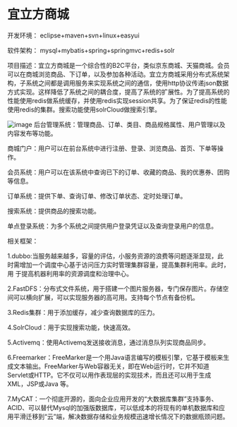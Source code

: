 # 宜立方商城

开发环境： eclipse+maven+svn+linux+easyui

软件架构： mysql+mybatis+spring+springmvc+redis+solr

项目描述：宜立方商城是一个综合性的B2C平台，类似京东商城、天猫商城。会员可以在商城浏览商品、下订单，以及参加各种活动。宜立方商城采用分布式系统架构，子系统之间都是调用服务来实现系统之间的通信，使用http协议传递json数据方式实现。这样降低了系统之间的耦合度，提高了系统的扩展性。为了提高系统的性能使用redis做系统缓存，并使用redis实现session共享。为了保证redis的性能使用redis的集群。搜索功能使用solrCloud做搜索引擎。

![image](https://github.com/ZzXxL1994/e3mall/blob/master/jiagou.png)
后台管理系统：管理商品、订单、类目、商品规格属性、用户管理以及内容发布等功能。

商城门户：用户可以在前台系统中进行注册、登录、浏览商品、首页、下单等操作。

会员系统：用户可以在该系统中查询已下的订单、收藏的商品、我的优惠券、团购等信息。

订单系统：提供下单、查询订单、修改订单状态、定时处理订单。

搜索系统：提供商品的搜索功能。

单点登录系统：为多个系统之间提供用户登录凭证以及查询登录用户的信息。

相关框架：

1.dubbo:当服务越来越多，容量的评估，小服务资源的浪费等问题逐渐显现，此时需增加一个调度中心基于访问压力实时管理集群容量，提高集群利用率。此时，用			于提高机器利用率的资源调度和治理中心。

2.FastDFS：分布式文件系统，用于搭建一个图片服务器，专门保存图片。存储空间可以横向扩展，可以实现服务器的高可用。支持每个节点有备份机。

3.Redis集群：用于添加缓存，减少查询数据库的压力。

4.SolrCloud：用于实现搜索功能，快速高效。

5.Activemq：使用Activemq发送接收消息，通过消息队列实现商品同步。

6.Freemarker：FreeMarker是一个用Java语言编写的模板引擎，它基于模板来生成文本输出。FreeMarker与Web容器无关，即在Web运行时，它并不知道Servlet或HTTP。它不仅可以用作表现层的实现技术，而且还可以用于生成XML，JSP或Java 等。

7.MyCAT：一个彻底开源的，面向企业应用开发的“大数据库集群”支持事务、ACID、可以替代Mysql的加强版数据库，可以低成本的将现有的单机数据库和应用平滑迁移到“云”端，解决数据存储和业务规模迅速增长情况下的数据瓶颈问题。
